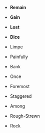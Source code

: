 - **Remain**


- **Gain**
- **Lost**
- **Dice**
- Limpe
- Painfully
- Bank
- Once
- Foremost
- Staggered
- Among
- Rough-Strewn
- Rock